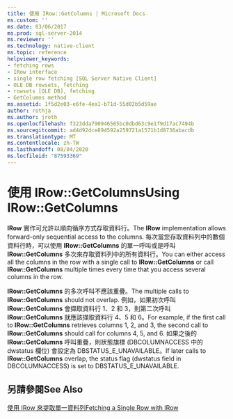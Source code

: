 ```yaml
---
title: 使用 IRow::GetColumns | Microsoft Docs
ms.custom: ''
ms.date: 03/06/2017
ms.prod: sql-server-2014
ms.reviewer: ''
ms.technology: native-client
ms.topic: reference
helpviewer_keywords:
- fetching rows
- IRow interface
- single row fetching [SQL Server Native Client]
- OLE DB rowsets, fetching
- rowsets [OLE DB], fetching
- GetColumns method
ms.assetid: 1f5d2e03-e6fe-4ea1-b71d-55d02b5d59ae
author: rothja
ms.author: jroth
ms.openlocfilehash: f323dda790946565bc0dbd63c9e1f9d17ac7494b
ms.sourcegitcommit: ad4d92dce894592a259721a1571b1d8736abacdb
ms.translationtype: MT
ms.contentlocale: zh-TW
ms.lasthandoff: 08/04/2020
ms.locfileid: "87593369"
---
```

# <a name="using-irowgetcolumns"></a><span data-ttu-id="439c0-102">使用 IRow::GetColumns</span><span class="sxs-lookup"><span data-stu-id="439c0-102">Using IRow::GetColumns</span></span>
  <span data-ttu-id="439c0-103">**IRow** 實作可允許以順向循序方式存取資料行。</span><span class="sxs-lookup"><span data-stu-id="439c0-103">The **IRow** implementation allows forward-only sequential access to the columns.</span></span> <span data-ttu-id="439c0-104">每次當您存取資料列中的數個資料行時，可以使用 **IRow::GetColumns** 的單一呼叫或是呼叫 **IRow::GetColumns** 多次來存取資料列中的所有資料行。</span><span class="sxs-lookup"><span data-stu-id="439c0-104">You can either access all the columns in the row with a single call to **IRow::GetColumns** or call **IRow::GetColumns** multiple times every time that you access several columns in the row.</span></span>  
  
 <span data-ttu-id="439c0-105">**IRow::GetColumns** 的多次呼叫不應該重疊。</span><span class="sxs-lookup"><span data-stu-id="439c0-105">The multiple calls to **IRow::GetColumns** should not overlap.</span></span> <span data-ttu-id="439c0-106">例如，如果初次呼叫 **IRow::GetColumns** 會擷取資料行 1、2 和 3，則第二次呼叫 **IRow::GetColumns** 就應該擷取資料行 4、5 和 6。</span><span class="sxs-lookup"><span data-stu-id="439c0-106">For example, if the first call to **IRow::GetColumns** retrieves columns 1, 2, and 3, the second call to **IRow::GetColumns** should call for columns 4, 5, and 6.</span></span> <span data-ttu-id="439c0-107">如果之後的 **IRow::GetColumns** 呼叫重疊，則狀態旗標 (DBCOLUMNACCESS 中的 dwstatus 欄位) 會設定為 DBSTATUS_E_UNAVAILABLE。</span><span class="sxs-lookup"><span data-stu-id="439c0-107">If later calls to **IRow::GetColumns** overlap, the status flag (dwstatus field in DBCOLUMNACCESS) is set to DBSTATUS_E_UNAVAILABLE.</span></span>  
  
## <a name="see-also"></a><span data-ttu-id="439c0-108">另請參閱</span><span class="sxs-lookup"><span data-stu-id="439c0-108">See Also</span></span>  
 [<span data-ttu-id="439c0-109">使用 IRow 來提取單一資料列</span><span class="sxs-lookup"><span data-stu-id="439c0-109">Fetching a Single Row with IRow</span></span>](fetching-a-single-row-with-irow.md)  
  
  
